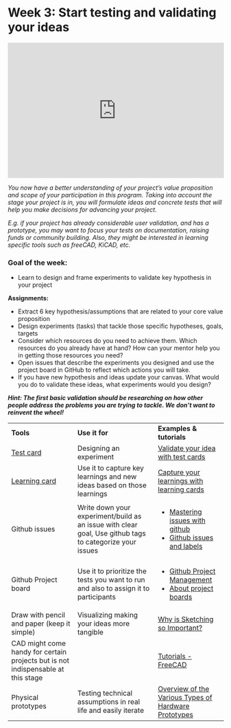 # Week 3: Start testing and validating your ideas
<div>
<iframe width="100%" height="315" src="https://www.youtube.com/embed/mWEVFV-YUaw" frameborder="0" allow="accelerometer; autoplay; encrypted-media; gyroscope; picture-in-picture" allowfullscreen></iframe></div>

_You now have a better understanding of your project’s value proposition and scope of your participation in this program. Taking into account the stage your project is in, you will formulate ideas and concrete tests that will help you make decisions for advancing your project._

_E.g. if your project has already considerable user validation, and has a prototype, you may want to focus your tests on documentation, raising funds or community building. Also, they might be interested in learning specific tools such as freeCAD, KiCAD, etc._

### Goal of the week:
- Learn to design and frame experiments to validate key hypothesis in your project

**Assignments:**

*   Extract 6 key hypothesis/assumptions that are related to your core value proposition
*   Design experiments (tasks) that tackle those specific hypotheses, goals, targets
*   Consider which resources do you need to achieve them. Which resources do you already have at hand? How can your mentor help you in getting those resources you need?
*   Open issues that describe the experiments you designed and use the project board in GitHub to reflect which actions you will take.
*   If you have new hypothesis and ideas update your canvas. What would you do to validate these ideas, what experiments would you design?

**_Hint: The first basic validation should be researching on how other people address the problems you are trying to tackle. We don’t want to reinvent the wheel!_**

<table>
  <tr>
   <td><strong>Tools</strong>
   </td>
   <td><strong>Use it for</strong>
   </td>
   <td><strong>Examples & tutorials</strong>
   </td>
  </tr>
  <tr>
   <td><a href="https://assets.strategyzer.com/assets/resources/the-test-card.pdf">Test card</a>
   </td>
   <td>Designing an experiment
   </td>
   <td><a href="https://www.youtube.com/watch?v=cW46ySJmLD8">Validate your idea with test cards</a>
   </td>
  </tr>
  <tr>
   <td><a href="https://strategyzr.s3.amazonaws.com/assets/vpd/resources/the-learning-card.pdf">Learning card</a>
   </td>
   <td>Use it to capture key learnings and new ideas based on those learnings
   </td>
   <td><a href="https://www.youtube.com/watch?v=U1FlRmg7j-o">Capture your learnings with learning cards</a>
   </td>
  </tr>
  <tr>
   <td>Github issues
   </td>
   <td>Write down your experiment/build as an issue with clear goal, Use github tags to categorize your issues
   </td>
   <td>
   <ul>
   <li><a href="https://guides.github.com/features/issues/"> Mastering issues with github</a></li>
    <li><a href="https://www.youtube.com/watch?v=YshvUGgF_3o"> Github issues and labels</a></li>
    </ul>
   </td>
  </tr>
  <tr>
   <td>Github Project board
   </td>
   <td>Use it to prioritize the tests you want to run and also to assign it to participants
   </td>
   <td>
   <ul>
   <li><a href="https://www.youtube.com/watch?v=ff5cBkPg-bQ">Github Project Management</a></li>
<li><a href="https://help.github.com/en/github/managing-your-work-on-github/about-project-boards">About project boards</a></li>
</ul>
   </td>
  </tr>
  <tr>
   <td>Draw with pencil and paper (keep it simple)
   </td>
   <td>Visualizing making your ideas more tangible
   </td>
   <td><a href="https://www.youtube.com/watch?v=TTu-HmzWOX8">Why is Sketching so Important?</a>
   </td>
  </tr>
  <tr>
   <td>CAD might come handy for certain projects but is not indispensable at this stage
   </td>
   <td>
   </td>
   <td><a href="https://www.freecadweb.org/wiki/Tutorials">Tutorials - FreeCAD</a>
   </td>
  </tr>
  <tr>
   <td>Physical prototypes
   </td>
   <td>Testing technical assumptions in real life and easily iterate
   </td>
   <td><a href="https://predictabledesigns.com/overview-of-the-various-types-of-hardware-prototypes/">Overview of the Various Types of Hardware Prototypes</a>
   </td>
  </tr>
</table>

